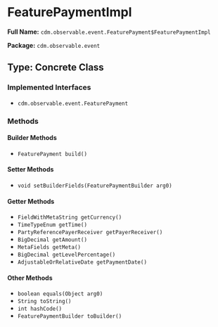 # FeaturePaymentImpl

**Full Name:** `cdm.observable.event.FeaturePayment$FeaturePaymentImpl`

**Package:** `cdm.observable.event`

## Type: Concrete Class

### Implemented Interfaces

- `cdm.observable.event.FeaturePayment`

### Methods

#### Builder Methods

- `FeaturePayment build()`

#### Setter Methods

- `void setBuilderFields(FeaturePaymentBuilder arg0)`

#### Getter Methods

- `FieldWithMetaString getCurrency()`
- `TimeTypeEnum getTime()`
- `PartyReferencePayerReceiver getPayerReceiver()`
- `BigDecimal getAmount()`
- `MetaFields getMeta()`
- `BigDecimal getLevelPercentage()`
- `AdjustableOrRelativeDate getPaymentDate()`

#### Other Methods

- `boolean equals(Object arg0)`
- `String toString()`
- `int hashCode()`
- `FeaturePaymentBuilder toBuilder()`

